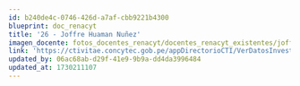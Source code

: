 ```yaml
---
id: b240de4c-0746-426d-a7af-cbb9221b4300
blueprint: doc_renacyt
title: '26 - Joffre Huaman Nuñez'
imagen_docente: fotos_docentes_renacyt/docentes_renacyt_existentes/joffre_huaman_nunez.png
link: 'https://ctivitae.concytec.gob.pe/appDirectorioCTI/VerDatosInvestigador.do?id_investigador=98860'
updated_by: 06ac68ab-d29f-41e9-9b9a-dd4da3996484
updated_at: 1730211107
---
```

